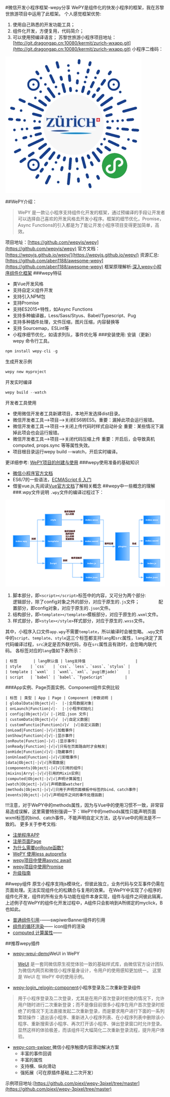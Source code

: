 #微信开发小程序框架-wepy分享
WePY是组件化的快发小程序的框架，我在苏黎世旅游项目中运用了此框架。
个人感觉框架优势:
1. 使用自己熟悉的开发功能工具；
2. 组件化开发，方便复用，代码简介；
3. 可以使用预编译语言；
苏黎世旅游小程序项目地址：[http://git.dragongap.cn:10080/kermit/zurich-wxapp.git](http://git.dragongap.cn:10080/kermit/zurich-wxapp.git)
小程序二维码：

![](./_image/gh_c24398bf6206_430.jpg?r=46)


##WePY介绍：
>WePY 是一款让小程序支持组件化开发的框架，通过预编译的手段让开发者可以选择自己喜欢的开发风格去开发小程序。框架的细节优化，Promise，Async Functions的引入都是为了能让开发小程序项目变得更加简单，高效。

项目地址：[https://github.com/wepyjs/wepy](https://github.com/wepyjs/wepy)
官方文档：[https://wepyjs.github.io/wepy/](https://wepyjs.github.io/wepy/)
资源汇总:  [https://github.com/aben1188/awesome-wepy](https://github.com/aben1188/awesome-wepy)
框架原理解析:[深入wepy小程序组件化框架](http://www.imhjm.com/article/5977ebab7dd03248a2e8d57f)
###wepy特征
- 类Vue开发风格
- 支持自定义组件开发
- 支持引入NPM包
- 支持Promise
- 支持ES2015+特性，如Async Functions
- 支持多种编译器，Less/Sass/Styus、Babel/Typescript、Pug
- 支持多种插件处理，文件压缩，图片压缩，内容替换等
- 支持 Sourcemap，ESLint等
- 小程序细节优化，如请求列队，事件优化等
###安装使用:
安装（更新） wepy 命令行工具。
```python
npm install wepy-cli -g
```
生成开发示例
```python
wepy new myproject
```
开发实时编译
```python
wepy build --watch
```
开发者工具使用
- 使用微信开发者工具新建项目，本地开发选择dist目录。
- 微信开发者工具-->项目-->关闭ES6转ES5。重要：漏掉此项会运行报错。
- 微信开发者工具-->项目-->关闭上传代码时样式自动补全 重要：某些情况下漏掉此项会也会运行报错。
- 微信开发者工具-->项目-->关闭代码压缩上传 重要：开启后，会导致真机computed, props.sync 等等属性失效。
- 项目根目录运行wepy build --watch，开启实时编译。

更详细参考: [WePY项目的创建与使用](https://wepyjs.github.io/wepy/#/?id=wepy%e9%a1%b9%e7%9b%ae%e7%9a%84%e5%88%9b%e5%bb%ba%e4%b8%8e%e4%bd%bf%e7%94%a8)
###wepy使用准备的基础知识
- [微信小程序官方文档](https://mp.weixin.qq.com/debug/wxadoc/dev/)
- ES6/7的一些语法，[ECMAScript 6 入门](http://es6.ruanyifeng.com/)
- 借鉴vue.js,先阅读[Vue官方文档](https://cn.vuejs.org/v2/guide/)了解相关概念
##wepy中一些概念的理解
###.wpy文件说明
`.wpy`文件的编译过程过下：

![](./_image/2017-11-16-11-18-15.png)
1. 脚本部分，即`<script></script>`标签中的内容，又可分为两个部分:
&emsp;&emsp;&emsp;&emsp;逻辑部分，除了config对象之外的部分，对应于原生的`.js`文件；
&emsp;&emsp;&emsp;&emsp;配置部分，即config对象，对应于原生的`.json`文件。
2. 结构部分，即`<template></template>`模板部分，对应于原生的`.wxml`文件。
3. 样式部分，即`<style></style>`样式部分，对应于原生的`.wxss`文件。

 其中，小程序入口文件`app.wpy`不需要`template`，所以编译时会被忽略。`.wpy`文件中的`script`、`template`、`style`这三个标签都支持`lang`和`src`属性，`lang`决定了其代码编译过程，`src`决定是否外联代码，存在`src`属性且有效时，会忽略内联代码。
各标签对应的`lang`值如下表所示：
```table
| 标签       | lang默认值 | lang支持值                      |
| style    | `css`   | `css`、`less`、`sass`、`stylus` |
| template | `wxml`  | `wxml`、`xml`、`pug(原jade)`    |
| script   | `babel` | `babel`、`TypeScript`         |
```
###App实例、Page页面实例、Component组件实例比较
```table
| 标签 | 类型 | App | Page | Component |参数说明 |
| globalData|Object|√|-  |-|全局数据对象|
| onLaunch|Function|√|-  |-|小程序初始化|
| config|Object|√|√ |-|对应.json 文件|
| customData|Object|√|√  |√|自定义数据|
| customFunctio|Function|√|√  |√|自定义函数|
|onLoad|Function|-|√|√|加载事件|
|onShow|Function|√|√|-|显示事件|
|onRoute|Function|-|√|-|显示事件|
|onReady|Function|-|√|√|只有在页面路由时才会触发|
|onHide|Function|√|√|-|隐藏事件|
|onUnload|Function|-|√|√|卸载事件|
|data|Object|-|√|√|所需数据|
|components|Object|-|√|√|引用的组件|
|mixins|Arry|-|√|√|引用的Mixin实例|
|computed|Object|-|√|√|声明计算属性|
|watch|Object|-|√|√|声明数据watcher|
|methods|Object|-|√|√|只用于声明页面模板中标签的bind、catch事件|
|events|Object|-|√|√|声明组件之间的事件处理函数|
```
!!!注意，对于WePY中的methods属性，因为与Vue中的使用习惯不一致，非常容易造成误解，这里需要特别强调一下：WePY中的methods属性只能声明页面wxml标签的bind、catch事件，不能声明自定义方法，这与Vue中的用法是不一致的。
更多关于参考文档:
- [注册程序APP](https://mp.weixin.qq.com/debug/wxadoc/dev/framework/app-service/app.html)
- [注册页面Page](https://mp.weixin.qq.com/debug/wxadoc/dev/framework/app-service/page.html)
- [为什么需要onRoute函数?](https://github.com/wepyjs/wepy/wiki/%E4%B8%BA%E4%BB%80%E4%B9%88%E9%9C%80%E8%A6%81onRoute%E5%87%BD%E6%95%B0%3F)
- [WePY 使用less autoprefix](https://github.com/wepyjs/wepy/wiki/WePY-%E4%BD%BF%E7%94%A8less-autoprefix)
- [wepy项目中使用async await](https://github.com/wepyjs/wepy/wiki/wepy%E9%A1%B9%E7%9B%AE%E4%B8%AD%E4%BD%BF%E7%94%A8async-await)
- [wepy项目中使用Promise](https://github.com/wepyjs/wepy/wiki/wepy%E9%A1%B9%E7%9B%AE%E4%B8%AD%E4%BD%BF%E7%94%A8Promise)
- [升级指南](https://github.com/wepyjs/wepy/wiki/%E5%8D%87%E7%BA%A7%E6%8C%87%E5%8D%97)

##wepy组件
原生小程序支持js模块化，但彼此独立，业务代码与交互事件仍需在页面处理。无法实现组件化的松耦合与复用的效果。
在WePY中实现了小程序的组件化开发，组件的所有业务与功能在组件本身实现，组件与组件之间彼此隔离，上述例子在WePY的组件化开发过程中，A组件只会影响到A所绑定的myclick，B也如此。
- [普通组件引用](https://wepyjs.github.io/wepy/#/?id=%e6%99%ae%e9%80%9a%e7%bb%84%e4%bb%b6%e5%bc%95%e7%94%a8)-——swpiwerBanner组件的引用
- [组件的循环渲染](https://wepyjs.github.io/wepy/#/?id=%e7%bb%84%e4%bb%b6%e7%9a%84%e5%be%aa%e7%8e%af%e6%b8%b2%e6%9f%93)—— icon组件的渲染
- [computed 计算属性](https://wepyjs.github.io/wepy/#/?id=computed-%e8%ae%a1%e7%ae%97%e5%b1%9e%e6%80%a7)——

##推荐wepy插件
- [wepy-weui-demo](https://github.com/wepyjs/wepy-weui-demo)WeUI in WePY
>[WeUI](https://github.com/Tencent/weui-wxss) 是一套同微信原生视觉体验一致的基础样式库，由微信官方设计团队为微信内网页和微信小程序量身设计，令用户的使用感知更加统一。 这里是 WeUI 在 WePY 中的使用示例。
- [wepy-login_relogin-component](https://github.com/aben1188/wepy-login_relogin-component)小程序登录及二次重新登录组件
>用于小程序登录及二次登录，尤其是在用户首次登录时拒绝的情况下，允许用户随时进行二次重新登录；而不是像目前很多小程序在用户首次登录时拒绝了的情况下无法直接发起二次重新登录，而是要求用户进行下面的一系列繁琐操作：退出该小程序、重新进入小程序列表、在小程序列表中删除该小程序、重新搜索该小程序、再次打开该小程序、弹出登录窗口时允许登录。显然这样的体验极差，而该组件可大幅简化二次重新登录流程，提升用户体验。

- [wepy-com-swiper ](https://github.com/dlhandsome/wepy-com-swiper)微信小程序触摸内容滑动解决方案
  - 丰富的事件回调
  - 丰富的属性
  - 支持横、纵向滑动
  - 强拓展（可在原插件基础上二次开发）

示例项目地址:[https://github.com/piexl/wepy-3pixel/tree/master](https://github.com/piexl/wepy-3pixel/tree/master)

